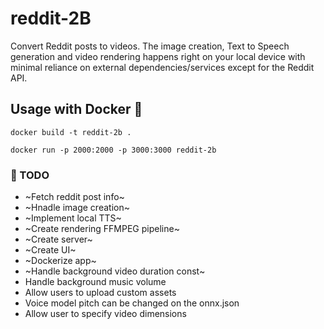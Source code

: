 # reddit-2B
Convert Reddit posts to videos. The image creation, Text to Speech generation and video rendering happens right on your local device with minimal reliance on external dependencies/services except for the Reddit API.

## Usage with Docker 🐋
```
docker build -t reddit-2b .
```

```
docker run -p 2000:2000 -p 3000:3000 reddit-2b
```

### 🚧 TODO 
* ~Fetch reddit post info~
* ~Hnadle image creation~
* ~Implement local TTS~
* ~Create rendering FFMPEG pipeline~
* ~Create server~
* ~Create UI~
* ~Dockerize app~ 
* ~Handle background video duration const~
* Handle background music volume
* Allow users to upload custom assets
* Voice model pitch can be changed on the onnx.json
* Allow user to specify video dimensions

